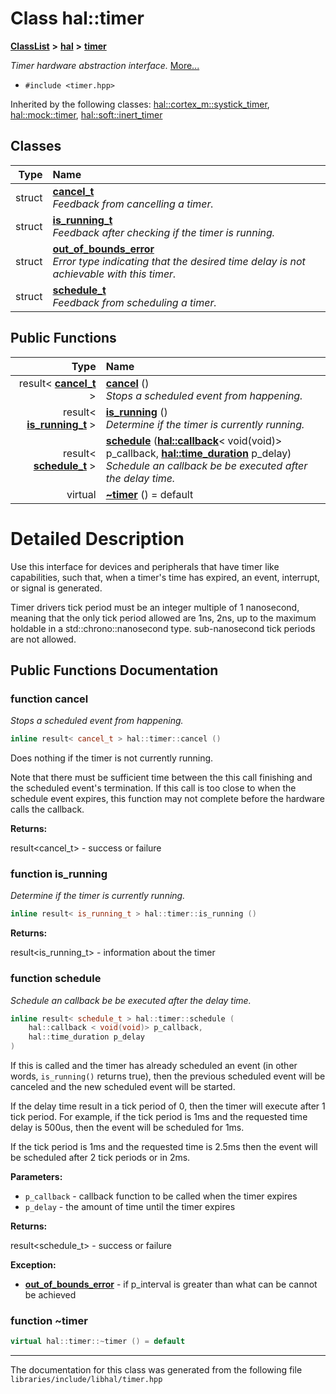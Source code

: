 

# Class hal::timer



[**ClassList**](annotated.md) **>** [**hal**](namespacehal.md) **>** [**timer**](classhal_1_1timer.md)



_Timer hardware abstraction interface._ [More...](#detailed-description)

* `#include <timer.hpp>`





Inherited by the following classes: [hal::cortex\_m::systick\_timer](classhal_1_1cortex__m_1_1systick__timer.md),  [hal::mock::timer](structhal_1_1mock_1_1timer.md),  [hal::soft::inert\_timer](classhal_1_1soft_1_1inert__timer.md)










## Classes

| Type | Name |
| ---: | :--- |
| struct | [**cancel\_t**](structhal_1_1timer_1_1cancel__t.md) <br>_Feedback from cancelling a timer._  |
| struct | [**is\_running\_t**](structhal_1_1timer_1_1is__running__t.md) <br>_Feedback after checking if the timer is running._  |
| struct | [**out\_of\_bounds\_error**](structhal_1_1timer_1_1out__of__bounds__error.md) <br>_Error type indicating that the desired time delay is not achievable with this timer._  |
| struct | [**schedule\_t**](structhal_1_1timer_1_1schedule__t.md) <br>_Feedback from scheduling a timer._  |






















## Public Functions

| Type | Name |
| ---: | :--- |
|  result&lt; [**cancel\_t**](structhal_1_1timer_1_1cancel__t.md) &gt; | [**cancel**](#function-cancel) () <br>_Stops a scheduled event from happening._  |
|  result&lt; [**is\_running\_t**](structhal_1_1timer_1_1is__running__t.md) &gt; | [**is\_running**](#function-is_running) () <br>_Determine if the timer is currently running._  |
|  result&lt; [**schedule\_t**](structhal_1_1timer_1_1schedule__t.md) &gt; | [**schedule**](#function-schedule) ([**hal::callback**](namespacehal.md#typedef-callback)&lt; void(void)&gt; p\_callback, [**hal::time\_duration**](namespacehal.md#typedef-time_duration) p\_delay) <br>_Schedule an callback be be executed after the delay time._  |
| virtual  | [**~timer**](#function-timer) () = default<br> |




























# Detailed Description


Use this interface for devices and peripherals that have timer like capabilities, such that, when a timer's time has expired, an event, interrupt, or signal is generated.


Timer drivers tick period must be an integer multiple of 1 nanosecond, meaning that the only tick period allowed are 1ns, 2ns, up to the maximum holdable in a std::chrono::nanosecond type. sub-nanosecond tick periods are not allowed. 


    
## Public Functions Documentation




### function cancel 

_Stops a scheduled event from happening._ 
```C++
inline result< cancel_t > hal::timer::cancel () 
```



Does nothing if the timer is not currently running.


Note that there must be sufficient time between the this call finishing and the scheduled event's termination. If this call is too close to when the schedule event expires, this function may not complete before the hardware calls the callback.




**Returns:**

result&lt;cancel\_t&gt; - success or failure 





        



### function is\_running 

_Determine if the timer is currently running._ 
```C++
inline result< is_running_t > hal::timer::is_running () 
```





**Returns:**

result&lt;is\_running\_t&gt; - information about the timer 





        



### function schedule 

_Schedule an callback be be executed after the delay time._ 
```C++
inline result< schedule_t > hal::timer::schedule (
    hal::callback < void(void)> p_callback,
    hal::time_duration p_delay
) 
```



If this is called and the timer has already scheduled an event (in other words, `is_running()` returns true), then the previous scheduled event will be canceled and the new scheduled event will be started.


If the delay time result in a tick period of 0, then the timer will execute after 1 tick period. For example, if the tick period is 1ms and the requested time delay is 500us, then the event will be scheduled for 1ms.


If the tick period is 1ms and the requested time is 2.5ms then the event will be scheduled after 2 tick periods or in 2ms.




**Parameters:**


* `p_callback` - callback function to be called when the timer expires 
* `p_delay` - the amount of time until the timer expires 



**Returns:**

result&lt;schedule\_t&gt; - success or failure 




**Exception:**


* [**out\_of\_bounds\_error**](structhal_1_1timer_1_1out__of__bounds__error.md) - if p\_interval is greater than what can be cannot be achieved 




        



### function ~timer 

```C++
virtual hal::timer::~timer () = default
```




------------------------------
The documentation for this class was generated from the following file `libraries/include/libhal/timer.hpp`

